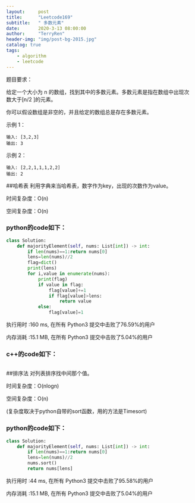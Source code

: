 ```yaml
---
layout:     post
title:      "Leetcode169"
subtitle:   " 多数元素"
date:       2020-3-13 08:00:00
author:     "TerryRen"
header-img: "img/post-bg-2015.jpg"
catalog: true
tags:
    - algorithm
    - leetcode
---
```

题目要求：

给定一个大小为 n 的数组，找到其中的多数元素。多数元素是指在数组中出现次数大于[n/2 ]的元素。

你可以假设数组是非空的，并且给定的数组总是存在多数元素。




示例 1：
```
输入: [3,2,3]
输出: 3
```
示例 2：
```
输入: [2,2,1,1,1,2,2]
输出: 2
```


##哈希表
利用字典来当哈希表，数字作为key，出现的次数作为value。

时间复杂度：O(n)

空间复杂度：O(n)
### python的code如下：


```python
class Solution:
    def majorityElement(self, nums: List[int]) -> int:              
        if len(nums)==1:return nums[0]
        lens=len(nums)//2
        flag=dict()
        print(lens)
        for i,value in enumerate(nums):
            print(flag)
            if value in flag:
                flag[value]+=1
                if flag[value]>lens:
                    return value
            else:
                flag[value]=1
```
执行用时 :160 ms, 在所有 Python3 提交中击败了76.59%的用户

内存消耗 :15.1 MB, 在所有 Python3 提交中击败了5.04%的用户
### c++的code如下：

```c

```
##排序法
对列表排序找中间那个值。

时间复杂度：O(nlogn)

空间复杂度：O(n)

(复杂度取决于python自带的sort函数，用的方法是Timesort)
### python的code如下：


```python
class Solution:
    def majorityElement(self, nums: List[int]) -> int:              
        if len(nums)==1:return nums[0]
        lens=len(nums)//2
        nums.sort()
        return nums[lens]
```

执行用时 :44 ms, 在所有 Python3 提交中击败了95.58%的用户

内存消耗 :15.1 MB, 在所有 Python3 提交中击败了5.04%的用户